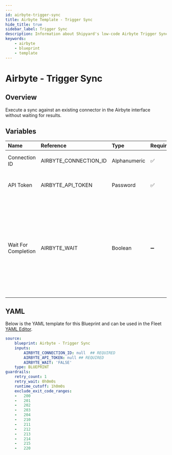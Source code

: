 ```yaml
---
---
id: airbyte-trigger-sync
title: Airbyte Template - Trigger Sync
hide_title: true
sidebar_label: Trigger Sync
description: Information about Shipyard's low-code Airbyte Trigger Sync blueprint. Execute a sync against an existing connector in the Airbyte interface without waiting for results. 
keywords:
    - airbyte
    - blueprint
    - template
---
```


# Airbyte - Trigger Sync

## Overview
Execute a sync against an existing connector in the Airbyte interface without waiting for results.

## Variables

| Name                | Reference             | Type         | Required           | Default | Options | Description                                                                                                                                               |
|:--------------------|:----------------------|:-------------|:-------------------|:--------|:--------|:----------------------------------------------------------------------------------------------------------------------------------------------------------|
| Connection ID       | AIRBYTE_CONNECTION_ID | Alphanumeric | :white_check_mark: | -       | -       | The ID of the sync to trigger                                                                                                                             |
| API Token           | AIRBYTE_API_TOKEN     | Password     | :white_check_mark: | -       | -       | The API token generated by Airbyte                                                                                                                        |
| Wait For Completion | AIRBYTE_WAIT          | Boolean      | :heavy_minus_sign: | `FALSE` | -       | Enable if you want the vessel to wait until the sync job is successfully completed. Otherwise, the vessel will only initiate the sync job without waiting |


## YAML
Below is the YAML template for this Blueprint and can be used in the Fleet [YAML Editor](../../reference/fleets/yaml-editor.md).
```yaml
source:
    blueprint: Airbyte - Trigger Sync
    inputs:
        AIRBYTE_CONNECTION_ID: null  ## REQUIRED
        AIRBYTE_API_TOKEN: null ## REQUIRED
        AIRBYTE_WAIT: 'FALSE'
    type: BLUEPRINT
guardrails:
    retry_count: 1
    retry_wait: 0h0m0s
    runtime_cutoff: 1h0m0s
    exclude_exit_code_ranges:
    -   200
    -   201
    -   202
    -   203
    -   204
    -   210
    -   211
    -   212
    -   213
    -   214
    -   215
    -   220

```
